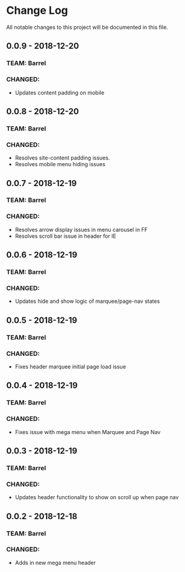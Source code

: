 # Change Log
All notable changes to this project will be documented in this file.


## 0.0.9 - 2018-12-20
### TEAM: Barrel
### CHANGED:
- Updates content padding on mobile

## 0.0.8 - 2018-12-20
### TEAM: Barrel
### CHANGED:
- Resolves site-content padding issues. 
- Resolves mobile menu hiding issues

## 0.0.7 - 2018-12-19
### TEAM: Barrel
### CHANGED:
- Resolves arrow display issues in menu carousel in FF
- Resolves scroll bar issue in header for IE

## 0.0.6 - 2018-12-19
### TEAM: Barrel
### CHANGED:
- Updates hide and show logic of marquee/page-nav states

## 0.0.5 - 2018-12-19
### TEAM: Barrel
### CHANGED:
- Fixes header marquee initial page load issue

## 0.0.4 - 2018-12-19
### TEAM: Barrel
### CHANGED:
- Fixes issue with mega menu when Marquee and Page Nav

## 0.0.3 - 2018-12-19
### TEAM: Barrel
### CHANGED:
- Updates header functionality to show on scroll up when page nav

## 0.0.2 - 2018-12-18
### TEAM: Barrel
### CHANGED:
- Adds in new mega menu header
